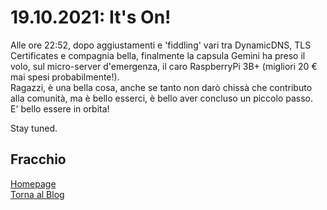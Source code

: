 # 19.10.2021: It's On!

Alle ore 22:52, dopo aggiustamenti e 'fiddling' vari tra DynamicDNS, TLS Certificates e compagnia bella, finalmente la capsula Gemini ha preso il volo, sul micro-server d'emergenza, il caro RaspberryPi 3B+ (migliori 20 € mai spesi probabilmente!).  
Ragazzi, è una bella cosa, anche se tanto non darò chissà che contributo alla comunità, ma è bello esserci, è bello aver concluso un piccolo passo.  
E' bello essere in orbita!

Stay tuned.

Fracchio
---
[Homepage](gemini://fmpoerio.eu/index.gmi)  
[Torna al Blog](gemini://fmpoerio.eu/blog/blog.gmi)
